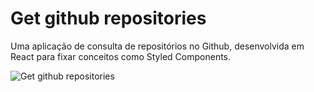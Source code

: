# Get github repositories
Uma aplicação de consulta de repositórios no Github, desenvolvida em React para fixar conceitos como Styled Components.

![Get github repositories](https://i.ibb.co/wMn2mxj/thumb.png)
